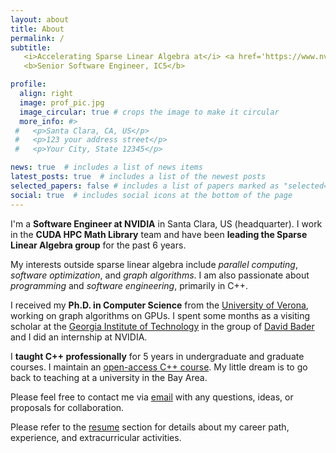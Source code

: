 ```yaml
---
layout: about
title: About
permalink: /
subtitle:
   <i>Accelerating Sparse Linear Algebra at</i> <a href='https://www.nvidia.com'><i>NVIDIA<i></a> <br>
   <b>Senior Software Engineer, IC5</b>

profile:
  align: right
  image: prof_pic.jpg
  image_circular: true # crops the image to make it circular
  more_info: #>
 #   <p>Santa Clara, CA, US</p>
 #   <p>123 your address street</p>
 #   <p>Your City, State 12345</p>

news: true  # includes a list of news items
latest_posts: true  # includes a list of the newest posts
selected_papers: false # includes a list of papers marked as "selected={true}"
social: true  # includes social icons at the bottom of the page
---
```


I'm a **Software Engineer at NVIDIA** in Santa Clara, US (headquarter).  I work in the **CUDA HPC Math Library** team and have been **leading the Sparse Linear Algebra group** for the past 6 years.

My interests outside sparse linear algebra include *parallel computing*, *software optimization*, and *graph algorithms*. I am also passionate about *programming* and *software engineering*, primarily in C++.

I received my **Ph.D. in Computer Science** from the [University of Verona](https://www.univr.it/en/), working on graph algorithms on GPUs. I spent some months as a visiting scholar at the [Georgia Institute of Technology](https://www.gatech.edu/) in the group of [David Bader](https://davidbader.net/) and I did an internship at NVIDIA.

I **taught C++ professionally** for 5 years in undergraduate and graduate courses. I maintain an [open-access C++ course](https://github.com/federico-busato/Modern-CPP-Programming). My little dream is to go back to teaching at a university in the Bay Area.

Please feel free to contact me via [email](mailto:fbusato@nvidia.com) with any questions, ideas, or proposals for collaboration.

Please refer to the [resume](https://federico-busato.github.io/resume/) section for details about my career path, experience, and extracurricular activities.